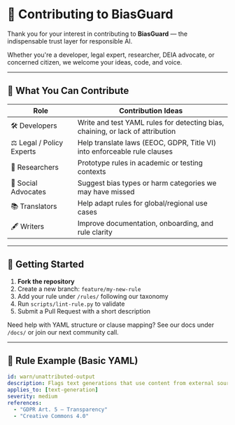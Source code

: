 # 🤝 Contributing to BiasGuard

Thank you for your interest in contributing to **BiasGuard** — the indispensable trust layer for responsible AI.

Whether you're a developer, legal expert, researcher, DEIA advocate, or concerned citizen, we welcome your ideas, code, and voice.

---

## 🧱 What You Can Contribute

| Role | Contribution Ideas |
|------|---------------------|
| 🛠 Developers | Write and test YAML rules for detecting bias, chaining, or lack of attribution |
| ⚖️ Legal / Policy Experts | Help translate laws (EEOC, GDPR, Title VI) into enforceable rule clauses |
| 🧠 Researchers | Prototype rules in academic or testing contexts |
| 🌱 Social Advocates | Suggest bias types or harm categories we may have missed |
| 📚 Translators | Help adapt rules for global/regional use cases |
| 🖋️ Writers | Improve documentation, onboarding, and rule clarity |

---

## 🧰 Getting Started

1. **Fork the repository**  
2. Create a new branch: `feature/my-new-rule`  
3. Add your rule under `/rules/` following our taxonomy  
4. Run `scripts/lint-rule.py` to validate  
5. Submit a Pull Request with a short description

Need help with YAML structure or clause mapping? See our docs under `/docs/` or join our next community call.

---

## 🧪 Rule Example (Basic YAML)

```yaml
id: warn/unattributed-output
description: Flags text generations that use content from external sources without attribution
applies_to: [text-generation]
severity: medium
references:
  - "GDPR Art. 5 – Transparency"
  - "Creative Commons 4.0"
